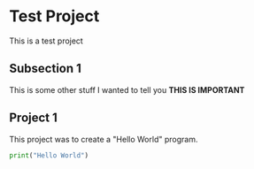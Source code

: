 # Test Project
This is a test project

## Subsection 1
This is some other stuff I wanted to tell you
**THIS IS IMPORTANT**

## Project 1
This project was to create a "Hello World" program.
```py
print("Hello World")
```

